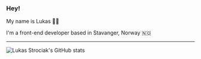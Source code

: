 ### Hey!

My name is Lukas 👋🏻

I'm a front-end developer based in Stavanger, Norway 🇳🇴

***

![Lukas Strociak's GitHub stats](https://github-readme-stats.vercel.app/api?username=luk-str&show_icons=true&theme=graywhite&hide_title=true&count_private=true)

<!--
**luk-str/luk-str** is a ✨ _special_ ✨ repository because its `README.md` (this file) appears on your GitHub profile.

Here are some ideas to get you started:

- 🔭 I’m currently working on ...
- 🌱 I’m currently learning ...
- 👯 I’m looking to collaborate on ...
- 🤔 I’m looking for help with ...
- 💬 Ask me about ...
- 📫 How to reach me: ...
- 😄 Pronouns: ...
- ⚡ Fun fact: ...
-->
